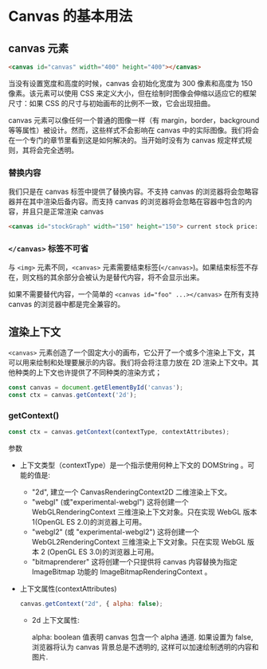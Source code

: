 # Canvas 的基本用法

## canvas 元素

```html
<canvas id="canvas" width="400" height="400"></canvas>
```

当没有设置宽度和高度的时候，canvas 会初始化宽度为 300 像素和高度为 150 像素。该元素可以使用 CSS 来定义大小，但在绘制时图像会伸缩以适应它的框架尺寸：如果 CSS 的尺寸与初始画布的比例不一致，它会出现扭曲。

canvas 元素可以像任何一个普通的图像一样（有 margin，border，background 等等属性）被设计。然而，这些样式不会影响在 canvas 中的实际图像。我们将会在一个专门的章节里看到这是如何解决的。当开始时没有为 canvas 规定样式规则，其将会完全透明。

### 替换内容

我们只是在 canvas 标签中提供了替换内容。不支持 canvas 的浏览器将会忽略容器并在其中渲染后备内容。而支持 canvas 的浏览器将会忽略在容器中包含的内容，并且只是正常渲染 canvas

```html
<canvas id="stockGraph" width="150" height="150"> current stock price: $3.15 +0.15 </canvas>
```

### `</canvas>` 标签不可省

与 `<img>` 元素不同，`<canvas>` 元素需要结束标签(`</canvas>`)。如果结束标签不存在，则文档的其余部分会被认为是替代内容，将不会显示出来。

如果不需要替代内容，一个简单的 `<canvas id="foo" ...></canvas>` 在所有支持 canvas 的浏览器中都是完全兼容的。

## 渲染上下文

`<canvas>` 元素创造了一个固定大小的画布，它公开了一个或多个渲染上下文，其可以用来绘制和处理要展示的内容。我们将会将注意力放在 2D 渲染上下文中。其他种类的上下文也许提供了不同种类的渲染方式；

```js
const canvas = document.getElementById('canvas');
const ctx = canvas.getContext('2d');
```

### getContext()

```js
const ctx = canvas.getContext(contextType, contextAttributes);
```

参数

- 上下文类型（contextType）是一个指示使用何种上下文的 DOMString 。可能的值是:
  - "2d", 建立一个 CanvasRenderingContext2D 二维渲染上下文。
  - "webgl" (或"experimental-webgl") 这将创建一个 WebGLRenderingContext 三维渲染上下文对象。只在实现 WebGL 版本 1(OpenGL ES 2.0)的浏览器上可用。
  - "webgl2" (或 "experimental-webgl2") 这将创建一个 WebGL2RenderingContext 三维渲染上下文对象。只在实现 WebGL 版本 2 (OpenGL ES 3.0)的浏览器上可用。
  - "bitmaprenderer" 这将创建一个只提供将 canvas 内容替换为指定 ImageBitmap 功能的 ImageBitmapRenderingContext 。
- 上下文属性(contextAttributes)

  ```js
  canvas.getContext("2d", { alpha: false);
  ```

  - 2d 上下文属性:

    alpha: boolean 值表明 canvas 包含一个 alpha 通道. 如果设置为 false, 浏览器将认为 canvas 背景总是不透明的, 这样可以加速绘制透明的内容和图片.
